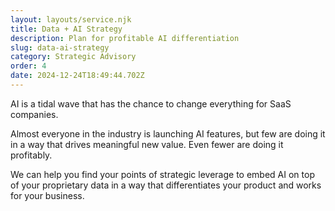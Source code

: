 ```yaml
---
layout: layouts/service.njk
title: Data + AI Strategy
description: Plan for profitable AI differentiation
slug: data-ai-strategy
category: Strategic Advisory
order: 4
date: 2024-12-24T18:49:44.702Z
---
```

AI is a tidal wave that has the chance to change everything for SaaS companies.

Almost everyone in the industry is launching AI features, but few are doing it in a way that drives meaningful new value. Even fewer are doing it profitably.

We can help you find your points of strategic leverage to embed AI on top of your proprietary data in a way that differentiates your product and works for your business.
